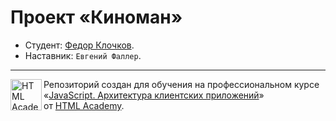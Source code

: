 # Проект «Киноман»

* Студент: [Федор Клочков](https://up.htmlacademy.ru/ecmascript/17/user/845199).
* Наставник: `Евгений Фаллер`.

---

<a href="https://htmlacademy.ru/intensive/ecmascript"><img align="left" width="50" height="50" title="HTML Academy" src="https://up.htmlacademy.ru/static/img/intensive/ecmascript/logo-for-github.svg"></a>

Репозиторий создан для обучения на профессиональном курсе «[JavaScript. Архитектура клиентских приложений](https://htmlacademy.ru/intensive/ecmascript)» от [HTML Academy](https://htmlacademy.ru).

[check-image]: https://github.com/htmlacademy-ecmascript/845199-cinemaddict-17/workflows/Project%20check/badge.svg?branch=master
[check-url]: https://github.com/htmlacademy-ecmascript/845199-cinemaddict-17/actions
